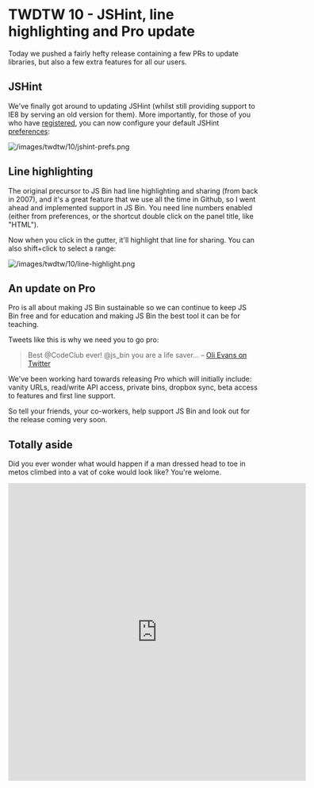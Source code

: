 # TWDTW 10 - JSHint, line highlighting and Pro update

Today we pushed a fairly hefty release containing a few PRs to update libraries, but also a few extra features for all our users.

## JSHint

We've finally got around to updating JSHint (whilst still providing support to IE8 by serving an old version for them). More importantly, for those of you who have [registered](http://jsbin.com/register), you can now configure your default JSHint [preferences](http://jsbin.com/account/preferences):

![/images/twdtw/10/jshint-prefs.png](/images/twdtw/10/jshint-prefs.png)

## Line highlighting

The original precursor to JS Bin had line highlighting and sharing (from back in 2007), and it's a great feature that we use all the time in Github, so I went ahead and implemented support in JS Bin. You need line numbers enabled (either from preferences, or the shortcut double click on the panel title, like "HTML").

Now when you click in the gutter, it'll highlight that line for sharing. You can also shift+click to select a range:

![/images/twdtw/10/line-highlight.png](/images/twdtw/10/line-highlight.png)

## An update on Pro

Pro is all about making JS Bin sustainable so we can continue to keep JS Bin free and for education and making JS Bin the best tool it can be for teaching.

Tweets like this is why we need you to go pro:

> Best @CodeClub ever! @js_bin you are a life saver... – [Oli Evans on Twitter](https://twitter.com/olizilla/status/480011434513162240)

We've been working hard towards releasing Pro which will initially include: vanity URLs, read/write API access, private bins, dropbox sync, beta access to features and first line support.

So tell your friends, your co-workers, help support JS Bin and look out for the release coming very soon.

## Totally aside

Did you ever wonder what would happen if a man dressed head to toe in metos climbed into a vat of coke would look like? You're welome.

<iframe class="vine-embed" src="https://vine.co/v/MI2aE2qWXqv/embed/simple" width="600" height="600" frameborder="0"></iframe><script async src="//platform.vine.co/static/scripts/embed.js" charset="utf-8"></script>